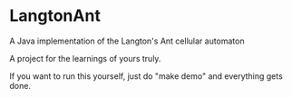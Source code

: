 # LangtonAnt
A Java implementation of the Langton's Ant cellular automaton

A project for the learnings of yours truly.

If you want to run this yourself, just do "make demo" and everything gets done.
